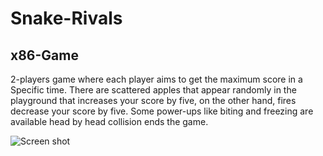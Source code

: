# Snake-Rivals
## x86-Game
2-players game where each player aims to get the maximum score in a Specific time.
There are scattered apples that appear randomly in the playground that increases your score by five, on the other hand, fires decrease your score by five. Some power-ups like biting and freezing are available 
head by head collision ends the game.

![Screen shot](./https://github.com/Ahmed-walid/Snake-Rivals/main/Snake_Rivals.png?raw=true)

